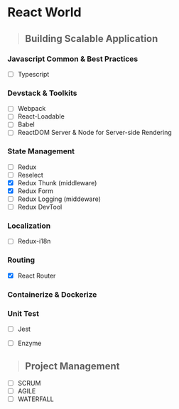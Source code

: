 # React World

> ## Building Scalable Application

### Javascript Common & Best Practices 

- [ ] Typescript

### Devstack & Toolkits

- [ ] Webpack
- [ ] React-Loadable
- [ ] Babel
- [ ] ReactDOM Server & Node for Server-side Rendering

### State Management

- [ ] Redux
- [ ] Reselect
- [x] Redux Thunk (middleware)
- [x] Redux Form
- [ ] Redux Logging (middeware)
- [ ] Redux DevTool

### Localization

- [ ] Redux-i18n

### Routing

- [x] React Router

### Containerize & Dockerize

### Unit Test

- [ ] Jest
- [ ] Enzyme


> ## Project Management

- [ ] SCRUM
- [ ] AGILE
- [ ] WATERFALL
